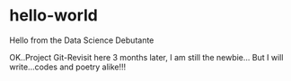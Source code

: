 # hello-world
Hello from the Data Science Debutante

OK..Project Git-Revisit here
3 months later, I am still the newbie...
But I will write...codes and poetry alike!!!
